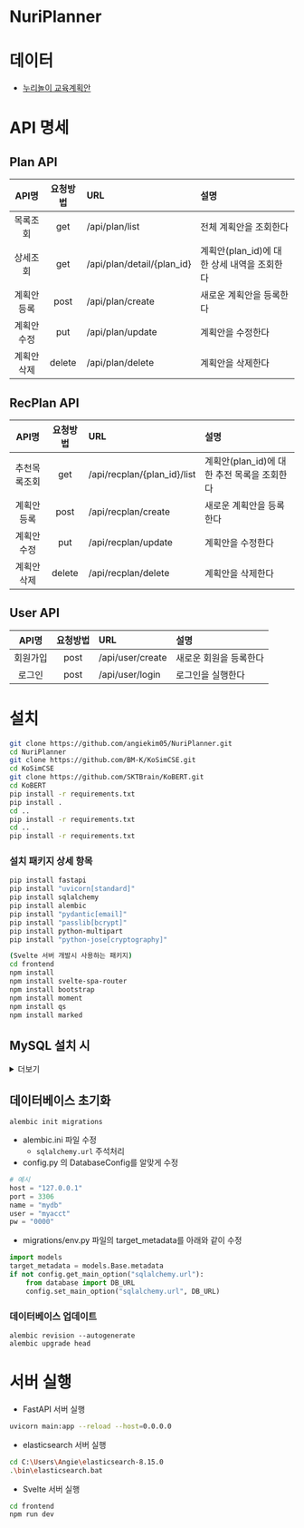 # NuriPlanner


# 데이터
- [누리놀이 교육계획안](https://www.nurinori.com/index.do)


# API 명세
## Plan API
|API명|요청방법|URL|설명|
|:---:|:---:|:---|:---|
|목록조회|get|/api/plan/list|전체 계획안을 조회한다|
|상세조회|get|/api/plan/detail/{plan_id}|계획안(plan_id)에 대한 상세 내역을 조회한다|
|계획안등록|post|/api/plan/create|새로운 계획안을 등록한다|
|계획안수정|put|/api/plan/update|계획안을 수정한다|
|계획안삭제|delete|/api/plan/delete|계획안을 삭제한다|
## RecPlan API
|API명|요청방법|URL|설명|
|:---:|:---:|:---|:---|
|추천목록조회|get|/api/recplan/{plan_id}/list|계획안(plan_id)에 대한 추전 목록을 조회한다|
|계획안등록|post|/api/recplan/create|새로운 계획안을 등록한다|
|계획안수정|put|/api/recplan/update|계획안을 수정한다|
|계획안삭제|delete|/api/recplan/delete|계획안을 삭제한다|
## User API
|API명|요청방법|URL|설명|
|:---:|:---:|:---|:---|
|회원가입|post|/api/user/create|새로운 회원을 등록한다|
|로그인|post|/api/user/login|로그인을 실행한다|

# 설치
``` bash
git clone https://github.com/angiekim05/NuriPlanner.git
cd NuriPlanner
git clone https://github.com/BM-K/KoSimCSE.git
cd KoSimCSE
git clone https://github.com/SKTBrain/KoBERT.git
cd KoBERT
pip install -r requirements.txt
pip install .
cd ..
pip install -r requirements.txt
cd ..
pip install -r requirements.txt
```

### 설치 패키지 상세 항목
```bash
pip install fastapi
pip install "uvicorn[standard]"
pip install sqlalchemy
pip install alembic
pip install "pydantic[email]"
pip install "passlib[bcrypt]"
pip install python-multipart
pip install "python-jose[cryptography]"

(Svelte 서버 개발시 사용하는 패키지)
cd frontend
npm install
npm install svelte-spa-router
npm install bootstrap
npm install moment
npm install qs
npm install marked
```

## MySQL 설치 시
<details>
<summary>더보기</summary>

### 설치 여부 확인
``` bash
mysql --version
```
### 설치가 되어 있지 않다면 MySQL 서버 설치
``` bash
sudo apt update
sudo apt install mysql-server
```
### 설치한 MySQL 서버 시작 및 상태 확인
``` bash
sudo systemctl start mysql
sudo systemctl status mysql
```
- Ubuntu 16.04 이하 버전   
``` bash
sudo service mysql start
sudo service mysql status
```
### root 계정 설정
``` bash
mysql -u root -p
```
- 초기에는 ```Enter password:```에 비밀번호를 입력하여 설정 가능
### 데이터베이스 생성
``` mysql
CREATE DATABASE db_name;
```
### 사용자 계정 생성 및 권한 부여
``` mysql
# 계정 생성 아이디 myacct, 비밀번호 0000
CREATE USER 'myacct'@'%' IDENTIFIED WITH mysql_native_password BY '0000';

# 권한 부여
GRANT ALL PRIVILEGES ON mydb.* TO 'myacct'@'%';

# 적용
FLUSH PRIVILEGES;
EXIT;
```
### mysqld.conf 파일 설정
- ```bind-address``` 주석처리
```
cd /etc/mysql/mysql.conf.d
vim mysqld.cnf
# Instead of skip-networking the default is now to listen only on
# localhost which is more compatible and is not less secure.
# bind-address           = 127.0.0.1
```
</details>

## 데이터베이스 초기화
```
alembic init migrations
```
- alembic.ini 파일 수정
    - ```sqlalchemy.url``` 주석처리
- config.py 의 DatabaseConfig를 알맞게 수정
```python
# 예시
host = "127.0.0.1"
port = 3306
name = "mydb"
user = "myacct"
pw = "0000"
```
- migrations/env.py 파일의 target_metadata를 아래와 같이 수정
```python
import models
target_metadata = models.Base.metadata
if not config.get_main_option("sqlalchemy.url"):
    from database import DB_URL
    config.set_main_option("sqlalchemy.url", DB_URL)
```
### 데이터베이스 업데이트
```
alembic revision --autogenerate
alembic upgrade head
```


# 서버 실행
* FastAPI 서버 실행   
```bash
uvicorn main:app --reload --host=0.0.0.0
```

* elasticsearch 서버 실행   
```bash
cd C:\Users\Angie\elasticsearch-8.15.0   
.\bin\elasticsearch.bat
```

* Svelte 서버 실행  
```bash 
cd frontend   
npm run dev
```
